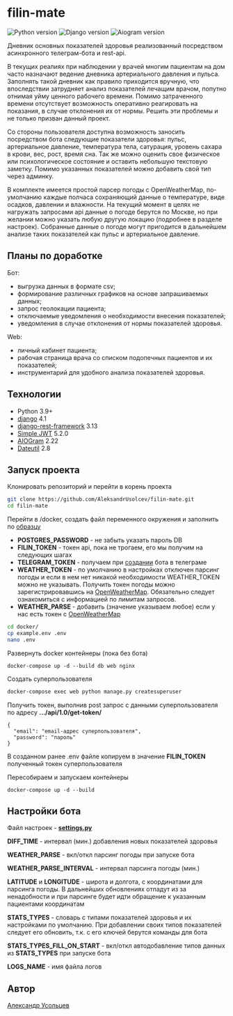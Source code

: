 # filin-mate
![Python version](https://img.shields.io/badge/python-3.9-yellow) ![Django version](https://img.shields.io/badge/django-4.1-red) ![Aiogram version](https://img.shields.io/badge/aiogram-2.22-blue)

Дневник основных показателей здоровья реализованный посредством асинхронного телеграм-бота и rest-api.

В текущих реалиях при наблюдении у врачей многим пациентам на дом часто назначают ведение дневника артериального давления и пульса. Заполнять такой дневник как правило приходится вручную, что впоследствии затрудняет анализ показателей лечащим врачом, попутно отнимая уйму ценного рабочего времени. Помимо затраченного времени отсутствует возможность оперативно реагировать на показания, в случае отклонения их от нормы. Решить эти проблемы и не только призван данный проект.

Со стороны пользователя доступна возможность заносить посредством бота следующие показатели здоровья: пульс, артериальное давление, температура тела, сатурация, уровень сахара в крови, вес, рост, время сна. Так же можно оценить свое физическое или психологическое состояние и оставить небольшую текстовую заметку. Помимо указанных показателей можно добавить свой тип через админку.

В комплекте имеется простой парсер погоды с OpenWeatherMap, по-умолчанию каждые полчаса сохраняющий данные о температуре, виде осадков, давлении и влажности. На текущий момент в целях не нагружать запросами api данные о погоде берутся по Москве, но при желании можно указать любую другую локацию (подробнее в разделе настроек). Собранные данные о погоде могут пригодится в дальнейшем анализе таких показателей как пульс и артериальное давление.

## Планы по доработке

Бот:
- выгрузка данных в формате csv;
- формирование различных графиков на основе запрашиваемых данных;
- запрос геолокации пациента;
- отключаемые уведомления о необходимости внесения показателей;
- уведомления в случае отклонения от нормы показателей здоровья.

Web:
- личный кабинет пациента;
- рабочая страница врача со списком подопечных пациентов и их показателей;
- инструментарий для удобного анализа показателей здоровья.

## Технологии

- Python 3.9+
- [django](https://github.com/django/django) 4.1
- [django-rest-framework](https://github.com/encode/django-rest-framework)
  3.13
- [Simple JWT](https://github.com/jazzband/djangorestframework-simplejwt) 5.2.0
- [AIOGram](https://github.com/aiogram/aiogram) 2.22
- [Dateutil](https://github.com/dateutil/dateutil) 2.8

## Запуск проекта

Клонировать репозиторий и перейти в корень проекта

```bash
git clone https://github.com/AleksandrUsolcev/filin-mate.git
cd filin-mate
``` 

Перейти в /docker, создать файл переменного окружения и заполнить по [образцу](/docker/example.env) 
- **POSTGRES_PASSWORD** - не забыть указать пароль DB
- **FILIN_TOKEN** - токен api, пока не трогаем, его мы получим на следующих шагах
- **TELEGRAM_TOKEN** - получаем при [создании](https://telegram.me/BotFather) бота в телеграме
- **WEATHER_TOKEN** - по умолчанию в настройках отключен парсинг погоды и если в нем нет никакой необходимости WEATHER_TOKEN можно не указывать. Получить токен погоды можно зарегистрировавшись на [OpenWeatherMap](https://openweathermap.org/). Обязательно следует ознакомиться с информацией по лимитам запросов.
- **WEATHER_PARSE** - добавить (значение указываем любое) если у нас есть токен с [OpenWeatherMap](https://openweathermap.org/)

```bash
cd docker/
cp example.env .env
nano .env
``` 

Развернуть docker контейнеры (пока без бота)

```
docker-compose up -d --build db web nginx
``` 

Создать суперпользователя

```bash
docker-compose exec web python manage.py createsuperuser
```

Получить токен, выполнив post запрос с данными суперпользователя по адресу **.../api/1.0/get-token/**

```
{
  "email": "email-адрес суперпользователя",
  "password": "пароль"
}
``` 

В созданном ранее .env файле копируем в значение **FILIN_TOKEN** полученный токен суперпользователя

Пересобираем и запускаем контейнеры

```
docker-compose up -d --build
``` 

## Настройки бота

Файл настроек - **[settings.py](/telegram_bot/settings.py)**

**DIFF_TIME** - интервал (мин.) добавления новых показателей здоровья

**WEATHER_PARSE** - вкл/откл парсинг погоды при запуске бота

**WEATHER_PARSE_INTERVAL** - интервал парсинга погоды (мин.)

**LATITUDE** и **LONGITUDE** - широта и долгота, с координатами для парсинга погоды. В дальнейших обновлениях отпадут из за ненадобности и при парсинге будет идти обращение к указанным пациентами координатам

**STATS_TYPES** - словарь с типами показателей здоровья и их настройками по умолчанию. При добавлении своих типов показателей следует его обновить, т.к. с его ключей берутся команды для бота

**STATS_TYPES_FILL_ON_START** - вкл/откл автодобавление типов данных из **STATS_TYPES** при запуске бота

**LOGS_NAME** - имя файла логов

## Автор

[Александр Усольцев](https://github.com/AleksandrUsolcev)
